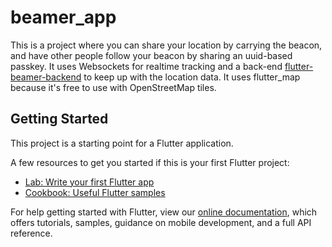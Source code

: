 # beamer_app

This is a project where you can share your location by carrying the beacon, and have other people follow your beacon by sharing an uuid-based passkey. It uses Websockets for realtime tracking and a back-end [flutter-beamer-backend](https://github.com/Piero512/flutter-beamer-backend) to keep up with the location data. It uses flutter_map because it's free to use with OpenStreetMap tiles.

## Getting Started

This project is a starting point for a Flutter application.

A few resources to get you started if this is your first Flutter project:

- [Lab: Write your first Flutter app](https://flutter.dev/docs/get-started/codelab)
- [Cookbook: Useful Flutter samples](https://flutter.dev/docs/cookbook)

For help getting started with Flutter, view our
[online documentation](https://flutter.dev/docs), which offers tutorials,
samples, guidance on mobile development, and a full API reference.
